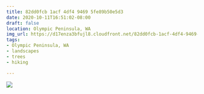 ```yaml
---
title: 82dd0fcb 1acf 4df4 9469 5fe89b50e5d3
date: 2020-10-11T16:51:02-08:00
draft: false
location: Olympic Peninsula, WA
img_url: https://d17enza3bfujl8.cloudfront.net/82dd0fcb-1acf-4df4-9469-5fe89b50e5d3.jpg
tags:
- Olympic Peninsula, WA
- landscapes
- trees
- hiking

---
```



![](https://d17enza3bfujl8.cloudfront.net/82dd0fcb-1acf-4df4-9469-5fe89b50e5d3.jpg)

